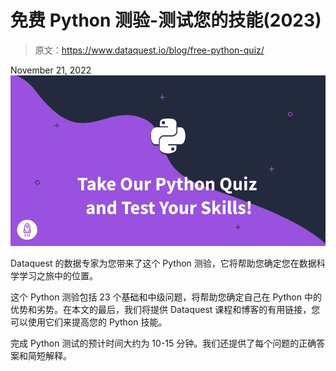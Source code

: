 # 免费 Python 测验-测试您的技能(2023)

> 原文：<https://www.dataquest.io/blog/free-python-quiz/>

November 21, 2022![Python quiz](img/da641367edf869054eaea4a92fc34bba.png)

Dataquest 的数据专家为您带来了这个 Python 测验，它将帮助您确定您在数据科学学习之旅中的位置。

这个 Python 测验包括 23 个基础和中级问题，将帮助您确定自己在 Python 中的优势和劣势。在本文的最后，我们将提供 Dataquest 课程和博客的有用链接，您可以使用它们来提高您的 Python 技能。

完成 Python 测试的预计时间大约为 10-15 分钟。我们还提供了每个问题的正确答案和简短解释。